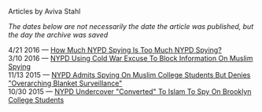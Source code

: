 Articles by Aviva Stahl

*The dates below are not necessarily the date the article was published, but the day the archive was saved*

4/21 2016 — [How Much NYPD Spying Is Too Much NYPD Spying?](https://web.archive.org/web/20160421230711/http://gothamist.com/2016/04/21/nypd_spying_debate.php)  
3/10 2016 — [NYPD Using Cold War Excuse To Block Information On Muslim Spying](https://web.archive.org/web/20160310000317/http://gothamist.com/2016/03/09/nypd_muslim_spying_secrets.php)  
11/13 2015 — [NYPD Admits Spying On Muslim College Students But Denies &quot;Overarching Blanket Surveillance&quot;](https://web.archive.org/web/20151113134722/http://gothamist.com/2015/11/12/nypds_security_blanket.php)  
10/30 2015 — [NYPD Undercover &quot;Converted&quot; To Islam To Spy On Brooklyn College Students](https://web.archive.org/web/20151030042325/http://gothamist.com/2015/10/29/nypd_undercover_brooklyn.php)  
